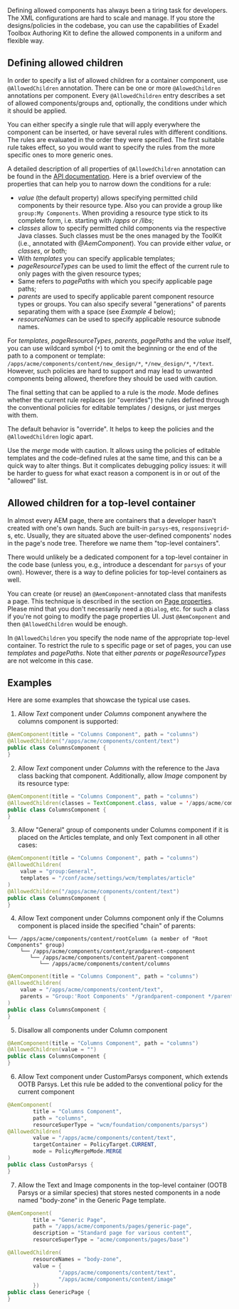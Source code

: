 <!--
layout: content
title: Managing allowed components with AllowedChildren
navTitle: Allowed Components
seoTitle: Managing allowed components with AllowedChildren - Exadel Authoring Kit
order: 5
-->

Defining allowed components has always been a tiring task for developers. The XML configurations are hard to scale and manage. If you store the designs/policies in the codebase, you can use the capabilities of Exadel Toolbox Authoring Kit to define the allowed components in a uniform and flexible way.

## Defining allowed children

In order to specify a list of allowed children for a container component, use `@AllowedChildren` annotation.  There can be one or more `@AlowedChildren` annotations per component. Every `@AllowedChildren` entry describes a set of allowed components/groups and, optionally, the conditions under which it should be applied.

You can either specify a single rule that will apply everywhere the component can be inserted, or have several rules with different conditions. The rules are evaluated in the order they were specified. The first suitable rule takes effect, so you would want to specify the rules from the more specific ones to more generic ones.

A detailed description of all properties of `@AllowedChildren` annotation can be found in the [API documentation](https://javadoc.io/doc/com.exadel.etoolbox/etoolbox-authoring-kit-core/latest/com/exadel/aem/toolkit/api/annotations/policies/AllowedChildren.html). Here is a brief overview of the properties that can help you to narrow down the conditions for a rule:
- _value_ (the default property) allows specifying permitted child components by their resource type. Also you can provide a group like `group:My Components`. When providing a resource type stick to its complete form, i.e. starting with _/apps_ or _/libs_;
- _classes_ allow to specify permitted child components via the respective Java classes. Such classes must be the ones managed by the ToolKit (i.e., annotated with _@AemComponent_). You can provide either _value_, or _classes_, or both;
- With _templates_ you can specify applicable templates;
- _pageResourceTypes_ can be used to limit the effect of the current rule to only pages with the given resource types;
- Same refers to _pagePaths_ with which you specify applicable page paths;
- _parents_ are used to specify applicable parent component resource types or groups. You can also specify several "generations" of parents separating them with a space (see _Example 4_ below);
- _resourceNames_ can be used to specify applicable resource subnode names.

For _templates_, _pageResourceTypes_, _parents_, _pagePaths_ and the _value_ itself, you can use wildcard symbol (`*`) to omit the beginning or the end of the path to a component or template: `/apps/acme/components/content/new_design/*`, `*/new_design/*`, `*/text`. However, such policies are hard to support and may lead to unwanted components being allowed, therefore they should be used with caution.

The final setting that can be applied to a rule is the _mode_. Mode defines whether the current rule replaces (or "overrides") the rules defined through the conventional policies for editable templates / designs, or just merges with them.

The default behavior is "override". It helps to keep the policies and the `@AllowedChildren` logic apart.

Use the _merge_ mode with caution. It allows using the policies of editable templates and the code-defined rules at the same time, and this can be a quick way to alter things. But it complicates debugging policy issues: it will be harder to guess for what exact reason a component is in or out of the "allowed" list.

## Allowed children for a top-level container

In almost every AEM page, there are containers that a developer hasn't created with one's own hands. Such are built-in `parsys`-es, `responsivegrid`-s, etc. Usually, they are situated above the user-defined components' nodes in the page's node tree. Therefore we name them "top-level containers".

There would unlikely be a dedicated component for a top-level container in the code base (unless you, e.g., introduce a descendant for `parsys` of your own). However, there is a way to define policies for top-level containers as well.

You can create (or reuse) an  `@AemComponent`-annotated class that manifests a page. This technique is described in the section on [Page properties](component-management/component-structure.md#page-properties-dialogs). Please mind that you don't necessarily need a `@Dialog`, etc. for such a class if you're not going to modify the page properties UI.
Just `@AemComponent` and then `@AllowedChildren` would be enough.

In `@AllowedChildren` you specify the node name of the appropriate top-level container. To restrict the rule to s specific page or set of pages, you can use _templates_ and _pagePaths_. Note that either _parents_ or _pageResourceTypes_ are not welcome in this case.


## Examples
Here are some examples that showcase the typical use cases.

1. Allow *Text* component under *Columns* component anywhere the columns component is supported:
```java
@AemComponent(title = "Columns Component", path = "columns")
@AllowedChildren("/apps/acme/components/content/text")
public class ColumnsComponent {
}
```

2. Allow *Text* component under *Columns* with the reference to the Java class backing that component. Additionally, allow *Image* component by its resource type:
```java
@AemComponent(title = "Columns Component", path = "columns")
@AllowedChildren(classes = TextComponent.class, value = '/apps/acme/components/content/image')
public class ColumnsComponent {
}
```

3. Allow "General" group of components under Columns component if it is placed on the Articles template, and only Text component in all other cases:
```java
@AemComponent(title = "Columns Component", path = "columns")
@AllowedChildren(
    value = "group:General",
    templates = "/conf/acme/settings/wcm/templates/article"
)
@AllowedChildren("/apps/acme/components/content/text")
public class ColumnsComponent {
}
```

4. Allow Text component under Columns component only if the Columns component is placed inside the specified "chain" of parents:
``` text
└── /apps/acme/components/content/rootColumn (a member of "Root Components" group)
    └── /apps/acme/components/content/grandparent-component
       └── /apps/acme/components/content/parent-component
          └── /apps/acme/components/content/columns
```
```java
@AemComponent(title = "Columns Component", path = "columns")
@AllowedChildren(
    value = "/apps/acme/components/content/text",
    parents = "Group:'Root Components' */grandparent-component */parent-component"
)
public class ColumnsComponent {
}
```

5. Disallow all components under Column component
```java
@AemComponent(title = "Columns Component", path = "columns")
@AllowedChildren(value = "")
public class ColumnsComponent {
}
```

6. Allow Text component under CustomParsys component, which extends OOTB Parsys. Let this rule be added to the conventional policy for the current component
```java
@AemComponent(
        title = "Columns Component",
        path = "columns",
        resourceSuperType = "wcm/foundation/components/parsys")
@AllowedChildren(
        value = "/apps/acme/components/content/text",
        targetContainer = PolicyTarget.CURRENT,
        mode = PolicyMergeMode.MERGE
)
public class CustomParsys {
}
```

7. Allow the Text and Image components in the top-level container (OOTB Parsys or a similar species) that stores nested components in a node named "body-zone" in the Generic Page template.
```java
@AemComponent(
        title = "Generic Page",
        path = "/apps/acme/components/pages/generic-page",
        description = "Standard page for various content",
        resourceSuperType = "acme/components/pages/base")

@AllowedChildren(
        resourceNames = "body-zone",
        value = {
                "/apps/acme/components/content/text",
                "/apps/acme/components/content/image"
        })
public class GenericPage {
}
```
